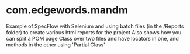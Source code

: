 # com.edgewords.mandm
Example of SpecFlow with Selenium and using batch files (in the /Reports folder) to create various html reports for the project
Also shows how you can split a POM page Class over two files and have locators in one, and methods in the other using 'Partial Class'
